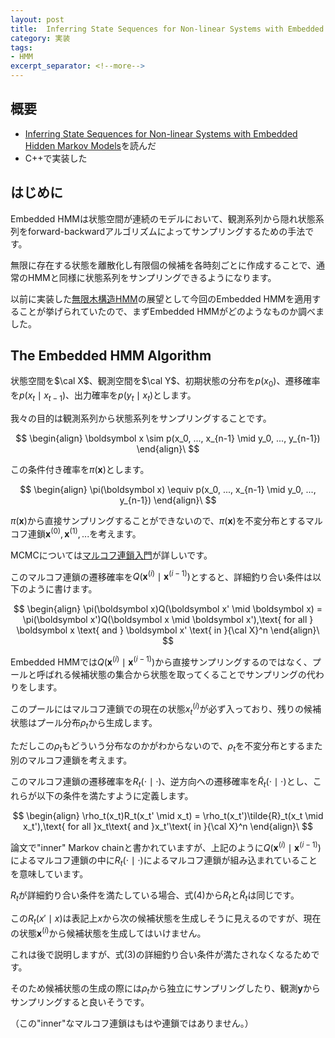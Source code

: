 ```yaml
---
layout: post
title:  Inferring State Sequences for Non-linear Systems with Embedded Hidden Markov Models
category: 実装
tags:
- HMM
excerpt_separator: <!--more-->
---
```


## 概要

- [Inferring State Sequences for Non-linear Systems with Embedded Hidden Markov Models](https://papers.nips.cc/paper/2391-inferring-state-sequences-for-non-linear-systems-with-embedded-hidden-markov-models)を読んだ
- C++で実装した

<!--more-->

## はじめに

Embedded HMMは状態空間が連続のモデルにおいて、観測系列から隠れ状態系列をforward-backwardアルゴリズムによってサンプリングするための手法です。

無限に存在する状態を離散化し有限個の候補を各時刻ごとに作成することで、通常のHMMと同様に状態系列をサンプリングできるようになります。

以前に実装した[無限木構造HMM](/2017/03/09/無限木構造隠れMarkovモデルによる階層的品詞の教師なし学習/)の展望として今回のEmbedded HMMを適用することが挙げられていたので、まずEmbedded HMMがどのようなものか調べました。

## The Embedded HMM Algorithm

状態空間を$\cal X$、観測空間を$\cal Y$、初期状態の分布を$p(x_0)$、遷移確率を$p(x_t \mid x_{t-1})$、出力確率を$p(y_t \mid x_t)$とします。

我々の目的は観測系列から状態系列をサンプリングすることです。

$$
  \begin{align}
    \boldsymbol x \sim p(x_0, ..., x_{n-1} \mid y_0, ..., y_{n-1})
  \end{align}\
$$

この条件付き確率を$\pi(\boldsymbol x)$とします。

$$
  \begin{align}
    \pi(\boldsymbol x) \equiv p(x_0, ..., x_{n-1} \mid y_0, ..., y_{n-1})
  \end{align}\
$$

$\pi(\boldsymbol x)$から直接サンプリングすることができないので、$\pi(\boldsymbol x)$を不変分布とするマルコフ連鎖$\boldsymbol x^{(0)}, \boldsymbol x^{(1)}, ...$を考えます。

MCMCについては[マルコフ連鎖入門](http://ebsa.ism.ac.jp/ebooks/sites/default/files/ebook/1881/pdf/vol3_ch10.pdf)が詳しいです。

このマルコフ連鎖の遷移確率を$Q(\boldsymbol x^{(i)} \mid \boldsymbol x^{(i-1)})$とすると、詳細釣り合い条件は以下のように書けます。

$$
  \begin{align}
    \pi(\boldsymbol x)Q(\boldsymbol x' \mid \boldsymbol x) = \pi(\boldsymbol x')Q(\boldsymbol x \mid \boldsymbol x'),\text{ for all } \boldsymbol x \text{ and } \boldsymbol x' \text{ in }{\cal X}^n
  \end{align}\
$$

Embedded HMMでは$Q(\boldsymbol x^{(i)} \mid \boldsymbol x^{(i-1)})$から直接サンプリングするのではなく、プールと呼ばれる候補状態の集合から状態を取ってくることでサンプリングの代わりをします。

このプールにはマルコフ連鎖での現在の状態$x_t^{(i)}$が必ず入っており、残りの候補状態はプール分布$\rho_t$から生成します。

ただしこの$\rho_t$もどういう分布なのかがわからないので、$\rho_t$を不変分布とするまた別のマルコフ連鎖を考えます。

このマルコフ連鎖の遷移確率を$R_t(\cdot \mid \cdot)$、逆方向への遷移確率を$\tilde{R}_t(\cdot \mid \cdot)$とし、これらが以下の条件を満たすように定義します。

$$
  \begin{align}
    \rho_t(x_t)R_t(x_t' \mid x_t) = \rho_t(x_t')\tilde{R}_t(x_t \mid x_t'),\text{ for all }x_t\text{ and }x_t'\text{ in }{\cal X}^n
  \end{align}\
$$

論文で"inner" Markov chainと書かれていますが、上記のように$Q(\boldsymbol x^{(i)} \mid \boldsymbol x^{(i-1)})$によるマルコフ連鎖の中に$R_t(\cdot \mid \cdot)$によるマルコフ連鎖が組み込まれていることを意味しています。

$R_t$が詳細釣り合い条件を満たしている場合、式(4)から$R_t$と$\tilde{R}_t$は同じです。

この$R_t(x' \mid x)$は表記上$x$から次の候補状態を生成しそうに見えるのですが、現在の状態$\boldsymbol x^{(i)}$から候補状態を生成してはいけません。

これは後で説明しますが、式(3)の詳細釣り合い条件が満たされなくなるためです。

そのため候補状態の生成の際には$\rho_t$から独立にサンプリングしたり、観測$\boldsymbol y$からサンプリングすると良いそうです。

（この"inner"なマルコフ連鎖はもはや連鎖ではありません。）